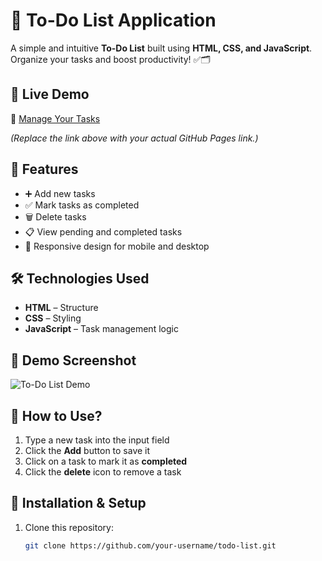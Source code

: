 # 📝 To-Do List Application

A simple and intuitive **To-Do List** built using **HTML, CSS, and JavaScript**. Organize your tasks and boost productivity! ✅🗂️  

## 🚀 Live Demo  
🔗 [Manage Your Tasks](https://your-username.github.io/todo-list/)  

*(Replace the link above with your actual GitHub Pages link.)*

## 📌 Features  
- ➕ Add new tasks  
- ✅ Mark tasks as completed  
- 🗑️ Delete tasks  
- 📋 View pending and completed tasks  
- 📱 Responsive design for mobile and desktop  

## 🛠️ Technologies Used  
- **HTML** – Structure  
- **CSS** – Styling  
- **JavaScript** – Task management logic  

## 📸 Demo Screenshot  
![To-Do List Demo](https://github.com/user-attachments/assets/dda713a4-d7b4-4ae2-ba23-f045c268b343)

## 🎯 How to Use?  
1. Type a new task into the input field  
2. Click the **Add** button to save it  
3. Click on a task to mark it as **completed**  
4. Click the **delete** icon to remove a task  

## 🔧 Installation & Setup  
1. Clone this repository:  
   ```bash
   git clone https://github.com/your-username/todo-list.git
